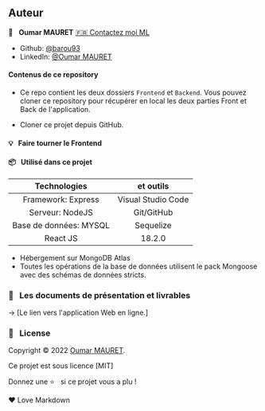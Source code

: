 ## Auteur

👤 &nbsp; **Oumar MAURET** [🇫🇷 Contactez moi ML](oumarmauret@gmail.com)

- Github: [@barou93](https://github.com/Barou93l)
- LinkedIn: [@Oumar MAURET](https://www.linkedin.com/in/oumar-mauret-257489bb/)

#### Contenus de ce repository

- Ce repo contient les deux dossiers `Frontend` et `Backend`.
  Vous pouvez cloner ce repository pour récupérer en local les deux parties Front et Back de l'application.

- Cloner ce projet depuis GitHub.

#### 💡 &nbsp; Faire tourner le Frontend

#### 📦 &nbsp; Utilisé dans ce projet

|      Technologies      |     et outils      |
| :--------------------: | :----------------: |
|   Framework: Express   | Visual Studio Code |
|    Serveur: NodeJS     |     Git/GitHub     |
| Base de données: MYSQL |     Sequelize      |
|        React JS        |       18.2.0       |

- Hébergement sur MongoDB Atlas
- Toutes les opérations de la base de données utilisent le pack Mongoose avec des schémas de données stricts.

### 🚦 &nbsp; Les documents de présentation et livrables

→ [Le lien vers l'application Web en ligne.]

### 📝 &nbsp; License

Copyright © 2022 [Oumar MAURET](https://github.com/Barou93).

Ce projet est sous licence [MIT]

Donnez une ⭐️ &nbsp; si ce projet vous a plu !

<p>&hearts; Love Markdown<p>

